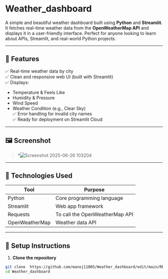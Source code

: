 # Weather_dashboard


A simple and beautiful weather dashboard built using **Python** and **Streamlit**. It fetches real-time weather data from the **OpenWeatherMap API** and displays it in a user-friendly interface. Perfect for anyone looking to learn about APIs, Streamlit, and real-world Python projects.

---

## 🚀 Features

✅ Real-time weather data by city  
✅ Clean and responsive web UI (built with Streamlit)  
✅ Displays:
- Temperature & Feels Like
- Humidity & Pressure
- Wind Speed
- Weather Condition (e.g., Clear Sky)  
✅ Error handling for invalid city names  
✅ Ready for deployment on Streamlit Cloud

---






## 🖼️ Screenshot

>
>
>
>*![Screenshot 2025-06-26 103204](https://github.com/user-attachments/assets/a1cb06d8-1566-4f93-82d6-bf70b8b102c9)

---

## 🧠 Technologies Used

| Tool            | Purpose                          |
|-----------------|----------------------------------|
| Python          | Core programming language        |
| Streamlit       | Web app framework                |
| Requests        | To call the OpenWeatherMap API   |
| OpenWeatherMap  | Weather data API                 |

---

## 🔧 Setup Instructions

1. **Clone the repository**
```bash
git clone  https://github.com/manoj11005/Weather_dashboard/edit/main/README.md
cd Weather_dashboard
